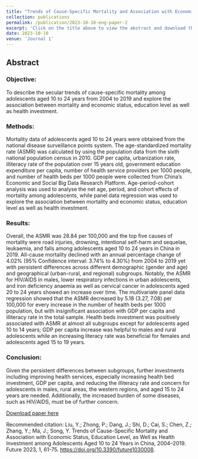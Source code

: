 ```yaml
---
title: "Trends of Cause-Specific Mortality and Association with Economic Status, Education Level, as Well as Health Investment among Adolescents Aged 10 to 24 Years in China, 2004–2019"
collection: publications
permalink: /publication/2023-10-10-eng-paper-2
excerpt: 'Click on the title above to view the abstract and download the full article.'
date: 2023-10-10
venue: 'Journal 1'
---
```


## Abstract

### Objective:
To describe the secular trends of cause-specific mortality among adolescents aged 10 to 24 years from 2004 to 2019 and explore the association between mortality and economic status, education level as well as health investment.

### Methods: 
Mortality data of adolescents aged 10 to 24 years were obtained from the national disease surveillance points system. The age-standardized mortality rate (ASMR) was calculated by using the population data from the sixth national population census in 2010. GDP per capita, urbanization rate, illiteracy rate of the population over 15 years old, government education expenditure per capita, number of health service providers per 1000 people, and number of health beds per 1000 people were collected from China’s Economic and Social Big Data Research Platform. Age-period-cohort analysis was used to analyse the net age, period, and cohort effects of mortality among adolescents, while panel data regression was used to explore the association between mortality and economic status, education level as well as health investment.

### Results: 
Overall, the ASMR was 28.84 per 100,000 and the top five causes of mortality were road injuries, drowning, intentional self-harm and sequelae, leukaemia, and falls among adolescents aged 10 to 24 years in China in 2019. All-cause mortality declined with an annual percentage change of 4.02% (95% Confidence interval: 3.74% to 4.30%) from 2004 to 2019 yet with persistent differences across different demographic (gender and age) and geographical (urban-rural, and regional) subgroups. Notably, the ASMR for HIV/AIDS in males, lower respiratory infections in urban adolescents, and iron deficiency anaemia as well as cervical cancer in adolescents aged 20 to 24 years showed an increase over time. The multivariate panel data regression showed that the ASMR decreased by 5.18 (3.27, 7.08) per 100,000 for every increase in the number of health beds per 1000 population, but with insignificant association with GDP per capita and illiteracy rate in the total sample. Health beds investment was positively associated with ASMR at almost all subgroups except for adolescents aged 10 to 14 years; GDP per capita increase was helpful to males and rural adolescents while an increasing literacy rate was beneficial for females and adolescents aged 15 to 19 years.

### Conclusion:  
Given the persistent differences between subgroups, further investments including improving health services, especially increasing health bed investment, GDP per capita, and reducing the illiteracy rate and concern for adolescents in males, rural areas, the western regions, and aged 15 to 24 years are needed. Additionally, the increased burden of some diseases, such as HIV/AIDS, must be of further concern.

[Download paper here](http://MelatoninMT.github.io/files/Future-01-00008.pdf)

Recommended citation: Liu, Y.; Zhong, P.; Dang, J.; Shi, D.; Cai, S.; Chen, Z.; Zhang, Y.; Ma, J.; Song, Y. Trends of Cause-Specific Mortality and Association with Economic Status, Education Level, as Well as Health Investment among Adolescents Aged 10 to 24 Years in China, 2004–2019. Future 2023, 1, 61-75. https://doi.org/10.3390/future1030008.